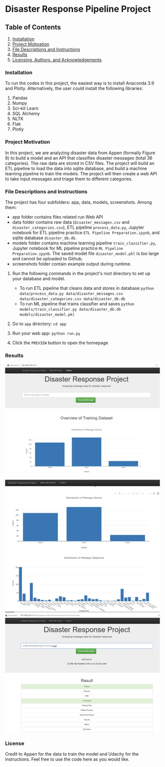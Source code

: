 # Disaster Response Pipeline Project

## Table of Contents
1. [Installation](#installation)
2. [Project Motivation](#motivation)
3. [File Descriptions and Instructions](#files)
4. [Results](#results)
5. [Licensing, Authors, and Acknowledgements](#licensing)

### Installation <a name="installation"></a>
To run the codes in this project, the easiest way is to install Anaconda 3.9 and Plotly. Alternatively, the user could 
install the following libraries:
1. Pandas
2. Numpy
3. Sci-kit Learn
4. SQL Alchemy
5. NLTK
6. Flak
7. Plotly

### Project Motivation <a name="motivation"></a>
In this project, we are analyzing disaster data from Appen (formally Figure 8) to build a model and an API that classifies
disaster messages (total 36 categories). The raw data are stored in CSV files. The project will build an ETL pipeline to
load the data into sqlite database, and build a machine learning pipeline to train the models. The project will then create a
web API to take input messages and triage them to different categories. 

### File Descriptions and Instructions <a name="files"></a>
The project has four subfolders: app, data, models, screenshots. Among them:
* app folder contains files related run Web API
* data folder contains raw data (`disaster_messages.csv` and `disaster_categories.csv`), ETL pipeline `process_data.py`,
Jupyter notebook for ETL pipeline practice `ETL Pipeline Preparation.ipynb`, and sqlite database `disaster_db.db`.
* models folder contains machine learning pipeline `train_classifier.py`, Jupyter notebook for ML pipeline practice
`ML Pipeline Preparation.ipynb`. The saved model file `disaster_model.pkl` is too large and cannot be uploaded to Github.
* screenshots folder contain example output during runtime.

1. Run the following commands in the project's root directory to set up your database and model.

    - To run ETL pipeline that cleans data and stores in database
        `python data/process_data.py data/disaster_messages.csv data/disaster_categories.csv data/disaster_db.db`
    - To run ML pipeline that trains classifier and saves
        `python models/train_classifier.py data/disaster_db.db models/disaster_model.pkl`

2. Go to `app` directory: `cd app`

3. Run your web app: `python run.py`

4. Click the `PREVIEW` button to open the homepage


### Results <a name="results"></a>
![](screenshots/front1.JPG)
![](screenshots/front2.JPG)
![](screenshots/disaster_classification.JPG)

### License

Credit to Appen for the data to train the model and Udacity for the instructions. 
Feel free to use the code here as you would like.